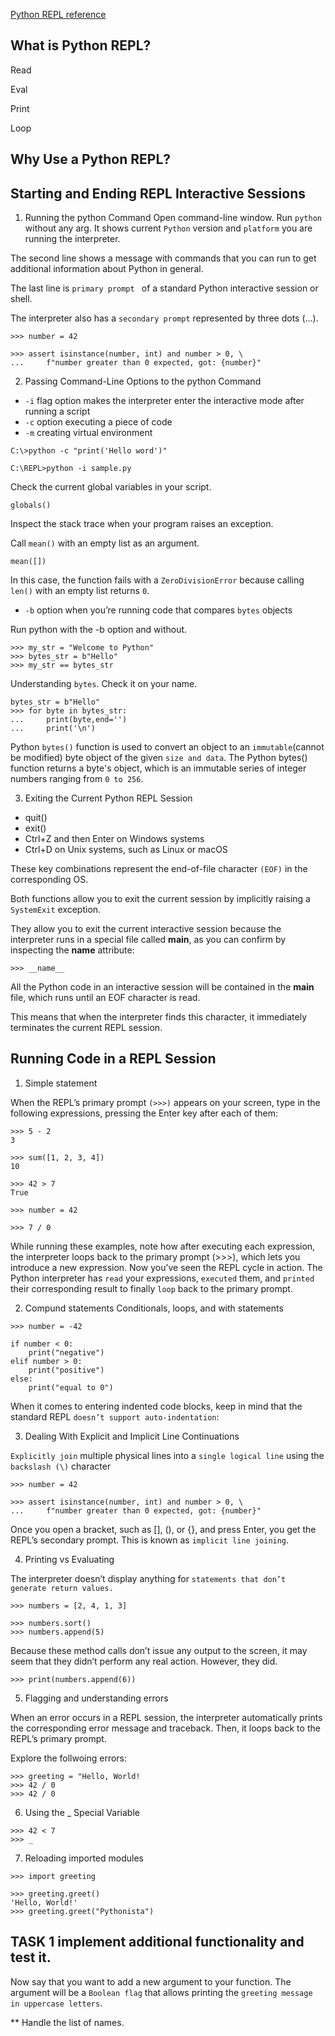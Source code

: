 [Python REPL reference](https://realpython.com/python-repl/)
## What is Python REPL?
Read

Eval

Print

Loop

## Why Use a Python REPL?


## Starting and Ending REPL Interactive Sessions

1. Running the python Command
Open command-line window.
Run `python` without any arg.
It shows current `Python` version and `platform` you are running the interpreter.

The second line shows a message with commands that you can run to get additional information about Python in general.

The last line is `primary prompt ` of a standard Python interactive session or shell.

The interpreter also has a `secondary prompt` represented by three dots (...).

```
>>> number = 42

>>> assert isinstance(number, int) and number > 0, \
...     f"number greater than 0 expected, got: {number}"

```

2. Passing Command-Line Options to the python Command
-  `-i` flag option makes the interpreter enter the interactive mode after running a script
- `-c` option executing a piece of code
- `-m` creating virtual environment

```
C:\>python -c "print('Hello word')"
```

```
C:\REPL>python -i sample.py
```

Check the current global variables in your script.
```
globals()
```

Inspect the stack trace when your program raises an exception.

Call `mean()` with an empty list as an argument.
```
mean([])
```

In this case, the function fails with a `ZeroDivisionError` because calling `len()` with an empty list returns `0`.

- `-b` option when you’re running code that compares `bytes` objects

Run python with the -b option and without.
```
>>> my_str = "Welcome to Python"
>>> bytes_str = b"Hello"
>>> my_str == bytes_str
```


Understanding `bytes`. Check it on your name.
```
bytes_str = b"Hello"
>>> for byte in bytes_str:
...     print(byte,end='')
...     print('\n')
```
Python `bytes()` function is used to convert an object to an `immutable`(cannot be modified) byte object of the given `size and data`. The Python bytes() function returns a byte's object, which is an immutable series of integer numbers ranging from `0 to 256`.

3. Exiting the Current Python REPL Session
- quit()
- exit()
- Ctrl+Z and then Enter on Windows systems
- Ctrl+D on Unix systems, such as Linux or macOS


These key combinations represent the end-of-file character `(EOF)` in the corresponding OS.

Both functions allow you to exit the current session by implicitly raising a `SystemExit` exception.


They allow you to exit the current interactive session because the interpreter runs in a special file called __main__, as you can confirm by inspecting the __name__ attribute:
```
>>> __name__
```

All the Python code in an interactive session will be contained in the __main__ file, which runs until an EOF character is read.


This means that when the interpreter finds this character, it immediately terminates the current REPL session.

## Running Code in a REPL Session

1. Simple statement

When the REPL’s primary prompt `(>>>)` appears on your screen, type in the following expressions, pressing the Enter key after each of them:

```
>>> 5 - 2
3

>>> sum([1, 2, 3, 4])
10

>>> 42 > 7
True

>>> number = 42

>>> 7 / 0
```


While running these examples,
note how after executing each expression, the interpreter loops back to the primary prompt (>>>), which lets you introduce a new expression.
Now you’ve seen the REPL cycle in action. The Python interpreter has `read` your expressions, `executed` them, and `printed` their corresponding result to finally `loop` back to the primary prompt.



2. Compund statements
Conditionals, loops, and with statements

```
>>> number = -42
```

```
if number < 0:
    print("negative")
elif number > 0:
    print("positive")
else:
    print("equal to 0")
```

When it comes to entering indented code blocks, keep in mind that the standard REPL `doesn’t support auto-indentation`:

3. Dealing With Explicit and Implicit Line Continuations

`Explicitly join` multiple physical lines into a `single logical line` using the `backslash (\)` character

```
>>> number = 42

>>> assert isinstance(number, int) and number > 0, \
...     f"number greater than 0 expected, got: {number}"

```

Once you open a bracket, such as [], (), or {}, and press Enter, you get the REPL’s secondary prompt. This is known as `implicit line joining`.

4. Printing vs Evaluating

The interpreter doesn’t display anything for `statements that don’t generate return values.`

```
>>> numbers = [2, 4, 1, 3]

>>> numbers.sort()
>>> numbers.append(5)
```

Because these method calls don’t issue any output to the screen, it may seem that they didn’t perform any real action. However, they did.

```
>>> print(numbers.append(6))
```

5. Flagging and understanding errors

When an error occurs in a REPL session, the interpreter automatically prints the corresponding error message and traceback. Then, it loops back to the REPL’s primary prompt.

Explore the follwoing errors:

```
>>> greeting = "Hello, World!
>>> 42 / 0
>>> 42 / 0

```

6. Using the _ Special Variable

```
>>> 42 < 7
>>> _
```

7. Reloading imported modules

```
>>> import greeting

>>> greeting.greet()
'Hello, World!'
>>> greeting.greet("Pythonista")
```

## TASK 1 implement additional functionality and test it.

Now say that you want to add a new argument to your function. The argument will be a `Boolean flag` that allows printing the `greeting message in uppercase letters`.


** Handle the list of names.